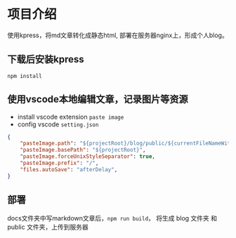 
# 项目介绍  
使用kpress，将md文章转化成静态html, 部署在服务器nginx上，形成个人blog。


## 下载后安装kpress
`npm install`

## 使用vscode本地编辑文章，记录图片等资源
- install vscode extension `paste image`  
- config vscode `setting.json`  
``` json
{
    "pasteImage.path": "${projectRoot}/blog/public/${currentFileNameWithoutExt}",
    "pasteImage.basePath": "${projectRoot}",
    "pasteImage.forceUnixStyleSeparator": true,
    "pasteImage.prefix": "/",
    "files.autoSave": "afterDelay",
}
```

## 部署
docs文件夹中写markdown文章后，`npm run build`， 
将生成 blog 文件夹 和 public 文件夹，上传到服务器
